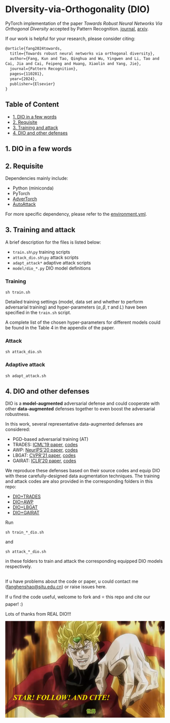 # DIversity-via-Orthogonality (DIO)

PyTorch implementation of the paper *Towards Robust Neural Networks Via Orthogonal Diversity* accepted by Pattern Recognition. [journal](https://doi.org/10.1016/j.patcog.2024.110281), [arxiv](https://arxiv.org/abs/2010.12190).

If our work is helpful for your research, please consider citing:

```
@article{fang2024towards,
  title={Towards robust neural networks via orthogonal diversity},
  author={Fang, Kun and Tao, Qinghua and Wu, Yingwen and Li, Tao and Cai, Jia and Cai, Feipeng and Huang, Xiaolin and Yang, Jie},
  journal={Pattern Recognition},
  pages={110281},
  year={2024},
  publisher={Elsevier}
}
```

## Table of Content
  - [1. DIO in a few words](#1-dio-in-a-few-words)
  - [2. Requisite](#2-requisite)
  - [3. Training and attack](#3-training-and-attack)
  - [4. DIO and other defenses](#4-dio-and-other-defenses)

## 1. DIO in a few words


## 2. Requisite

Dependencies mainly include:
- Python (miniconda)
- PyTorch
- [AdverTorch](https://github.com/BorealisAI/advertorch)
- [AutoAttack](https://github.com/fra31/auto-attack)

For more specific dependency, please refer to the [environment.yml](./environment.yml).

## 3. Training and attack

A brief description for the files is listed below:
- `train.sh\py` training scripts
- `attack_dio.sh\py` attack scripts 
- `adapt_attack*` adaptive attack scripts
- `model/dio_*.py` DIO model definitions

### Training

```
sh train.sh
```

Detailed training settings (model, data set and whether to perform adversarial training) and hyper-parameters ($\alpha,\beta,\tau$ and $L$) have been specified in the `train.sh` script.

A complete list of the chosen hyper-parameters for different models could be found in the Table 4 in the appendix of the paper.

### Attack

```
sh attack_dio.sh
```

### Adaptive attack

```
sh adapt_attack.sh
```

## 4. DIO and other defenses

DIO is a **model-augmented** adversarial defense and could cooperate with other **data-augmented** defenses together to even boost the adversarial robustness.

In this work, several representative data-augmented defenses are considered:
- PGD-based adversarial training (AT)
- TRADES: [ICML'19 paper](http://proceedings.mlr.press/v97/zhang19p/zhang19p.pdf), [codes](https://github.com/yaodongyu/TRADES/)
- AWP: [NeurIPS'20 paper](https://proceedings.neurips.cc/paper/2020/file/1ef91c212e30e14bf125e9374262401f-Paper.pdf), [codes](https://github.com/csdongxian/AWP)
- LBGAT: [CVPR'21 paper](https://openaccess.thecvf.com/content/ICCV2021/papers/Cui_Learnable_Boundary_Guided_Adversarial_Training_ICCV_2021_paper.pdf), [codes](https://github.com/dvlab-research/LBGAT)
- GAIRAT: [ICLR'20 paper](https://arxiv.org/pdf/2010.01736.pdf), [codes](https://github.com/zjfheart/Geometry-aware-Instance-reweighted-Adversarial-Training)

We reproduce these defenses based on their source codes and equip DIO with these carefully-designed data augmentation techniques. The training and attack codes are also provided in the corresponding folders in this repo:
- [DIO+TRADES](./DIO+TRADES/)
- [DIO+AWP](./DIO+AWP/)
- [DIO+LBGAT](./DIO+LBGAT/)
- [DIO+GAIRAT](./DIO+GAIRAT/)

Run
```
sh train_*_dio.sh
```
and 
```
sh attack_*_dio.sh
```
in these folders to train and attack the corresponding equipped DIO models respectively.

## 

If u have problems about the code or paper, u could contact me (fanghenshao@sjtu.edu.cn) or raise issues here.

If u find the code useful, welcome to fork and ⭐ this repo and cite our paper! :)

Lots of thanks from REAL DIO!!!

![avatar](./pics/REAL-DIO.png)
